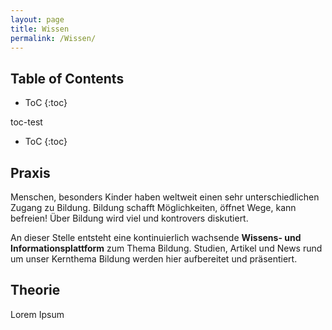 ```yaml
---
layout: page
title: Wissen
permalink: /Wissen/
---
```

<aside markdown="1">
<h2>Table of Contents</h4>

* ToC
{:toc}

<div class="toc-box">
toc-test
  
* ToC
{:toc}

</div>
</aside>

## Praxis ##

Menschen, besonders Kinder haben weltweit einen sehr unterschiedlichen Zugang zu Bildung. Bildung schafft Möglichkeiten, öffnet Wege, kann befreien! Über Bildung wird viel und kontrovers diskutiert. 

An dieser Stelle entsteht eine kontinuierlich wachsende **Wissens- und Informationsplattform** zum Thema Bildung. Studien, Artikel und News rund um unser Kernthema Bildung werden hier aufbereitet und präsentiert.

## Theorie ##

Lorem Ipsum
